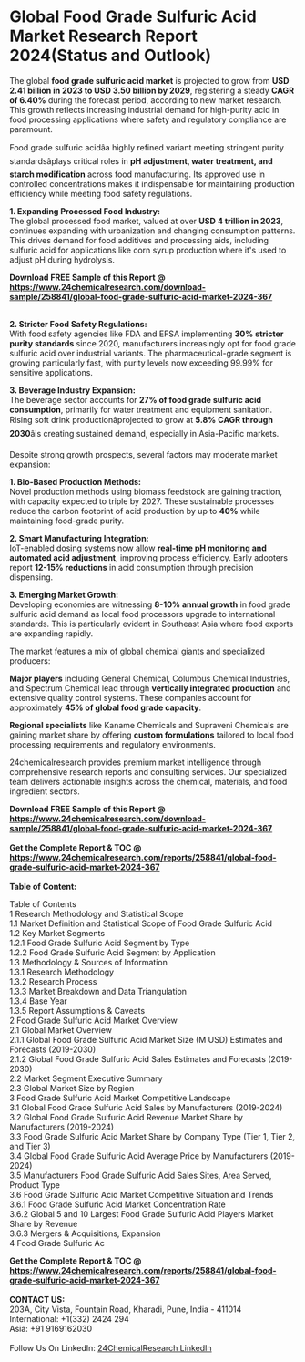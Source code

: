 <h1>Global Food Grade Sulfuric Acid Market Research Report 2024(Status and Outlook)</h1><p>The global <strong>food grade sulfuric acid market</strong> is projected to grow from <strong>USD 2.41 billion in 2023 to USD 3.50 billion by 2029</strong>, registering a steady <strong>CAGR of 6.40%</strong> during the forecast period, according to new market research. This growth reflects increasing industrial demand for high-purity acid in food processing applications where safety and regulatory compliance are paramount.</p><p>Food grade sulfuric acidâa highly refined variant meeting stringent purity standardsâplays critical roles in <strong>pH adjustment, water treatment, and starch modification</strong> across food manufacturing. Its approved use in controlled concentrations makes it indispensable for maintaining production efficiency while meeting food safety regulations.</p><p><strong>1. Expanding Processed Food Industry:</strong><br>
The global processed food market, valued at over <strong>USD 4 trillion in 2023</strong>, continues expanding with urbanization and changing consumption patterns. This drives demand for food additives and processing aids, including sulfuric acid for applications like corn syrup production where it's used to adjust pH during hydrolysis.</p><div><b>Download FREE Sample of this Report @ 
            <a href="https://www.24chemicalresearch.com/download-sample/258841/global-food-grade-sulfuric-acid-market-2024-367">
            https://www.24chemicalresearch.com/download-sample/258841/global-food-grade-sulfuric-acid-market-2024-367</a></b></div><br><p><strong>2. Stricter Food Safety Regulations:</strong><br>
With food safety agencies like FDA and EFSA implementing <strong>30% stricter purity standards</strong> since 2020, manufacturers increasingly opt for food grade sulfuric acid over industrial variants. The pharmaceutical-grade segment is growing particularly fast, with purity levels now exceeding 99.99% for sensitive applications.</p><p><strong>3. Beverage Industry Expansion:</strong><br>
The beverage sector accounts for <strong>27% of food grade sulfuric acid consumption</strong>, primarily for water treatment and equipment sanitation. Rising soft drink productionâprojected to grow at <strong>5.8% CAGR through 2030</strong>âis creating sustained demand, especially in Asia-Pacific markets.</p><p>Despite strong growth prospects, several factors may moderate market expansion:</p><p><strong>1. Bio-Based Production Methods:</strong><br>
Novel production methods using biomass feedstock are gaining traction, with capacity expected to triple by 2027. These sustainable processes reduce the carbon footprint of acid production by up to <strong>40%</strong> while maintaining food-grade purity.</p><p><strong>2. Smart Manufacturing Integration:</strong><br>
IoT-enabled dosing systems now allow <strong>real-time pH monitoring and automated acid adjustment</strong>, improving process efficiency. Early adopters report <strong>12-15% reductions</strong> in acid consumption through precision dispensing.</p><p><strong>3. Emerging Market Growth:</strong><br>
Developing economies are witnessing <strong>8-10% annual growth</strong> in food grade sulfuric acid demand as local food processors upgrade to international standards. This is particularly evident in Southeast Asia where food exports are expanding rapidly.</p><p>The market features a mix of global chemical giants and specialized producers:</p><p><strong>Major players</strong> including General Chemical, Columbus Chemical Industries, and Spectrum Chemical lead through <strong>vertically integrated production</strong> and extensive quality control systems. These companies account for approximately <strong>45% of global food grade capacity</strong>.</p><p><strong>Regional specialists</strong> like Kaname Chemicals and Supraveni Chemicals are gaining market share by offering <strong>custom formulations</strong> tailored to local food processing requirements and regulatory environments.</p><p>24chemicalresearch provides premium market intelligence through comprehensive research reports and consulting services. Our specialized team delivers actionable insights across the chemical, materials, and food ingredient sectors.</p><div><b>Download FREE Sample of this Report @ 
            <a href="https://www.24chemicalresearch.com/download-sample/258841/global-food-grade-sulfuric-acid-market-2024-367">
            https://www.24chemicalresearch.com/download-sample/258841/global-food-grade-sulfuric-acid-market-2024-367</a></b></div><br><div><b>Get the Complete Report & TOC @ 
            <a href="https://www.24chemicalresearch.com/reports/258841/global-food-grade-sulfuric-acid-market-2024-367">
            https://www.24chemicalresearch.com/reports/258841/global-food-grade-sulfuric-acid-market-2024-367</a></b></div><br>
            <b>Table of Content:</b><p>Table of Contents<br />
1 Research Methodology and Statistical Scope<br />
1.1 Market Definition and Statistical Scope of Food Grade Sulfuric Acid<br />
1.2 Key Market Segments<br />
1.2.1 Food Grade Sulfuric Acid Segment by Type<br />
1.2.2 Food Grade Sulfuric Acid Segment by Application<br />
1.3 Methodology & Sources of Information<br />
1.3.1 Research Methodology<br />
1.3.2 Research Process<br />
1.3.3 Market Breakdown and Data Triangulation<br />
1.3.4 Base Year<br />
1.3.5 Report Assumptions & Caveats<br />
2 Food Grade Sulfuric Acid Market Overview<br />
2.1 Global Market Overview<br />
2.1.1 Global Food Grade Sulfuric Acid Market Size (M USD) Estimates and Forecasts (2019-2030)<br />
2.1.2 Global Food Grade Sulfuric Acid Sales Estimates and Forecasts (2019-2030)<br />
2.2 Market Segment Executive Summary<br />
2.3 Global Market Size by Region<br />
3 Food Grade Sulfuric Acid Market Competitive Landscape<br />
3.1 Global Food Grade Sulfuric Acid Sales by Manufacturers (2019-2024)<br />
3.2 Global Food Grade Sulfuric Acid Revenue Market Share by Manufacturers (2019-2024)<br />
3.3 Food Grade Sulfuric Acid Market Share by Company Type (Tier 1, Tier 2, and Tier 3)<br />
3.4 Global Food Grade Sulfuric Acid Average Price by Manufacturers (2019-2024)<br />
3.5 Manufacturers Food Grade Sulfuric Acid Sales Sites, Area Served, Product Type<br />
3.6 Food Grade Sulfuric Acid Market Competitive Situation and Trends<br />
3.6.1 Food Grade Sulfuric Acid Market Concentration Rate<br />
3.6.2 Global 5 and 10 Largest Food Grade Sulfuric Acid Players Market Share by Revenue<br />
3.6.3 Mergers & Acquisitions, Expansion<br />
4 Food Grade Sulfuric Ac</p><div><b>Get the Complete Report & TOC @ 
            <a href="https://www.24chemicalresearch.com/reports/258841/global-food-grade-sulfuric-acid-market-2024-367">
            https://www.24chemicalresearch.com/reports/258841/global-food-grade-sulfuric-acid-market-2024-367</a></b></div><br><b>CONTACT US:</b><br>
            203A, City Vista, Fountain Road, Kharadi, Pune, India - 411014<br>
            International: +1(332) 2424 294<br>
            Asia: +91 9169162030 <br><br>
            Follow Us On LinkedIn: <a href="https://www.linkedin.com/company/24chemicalresearch/">24ChemicalResearch LinkedIn</a>